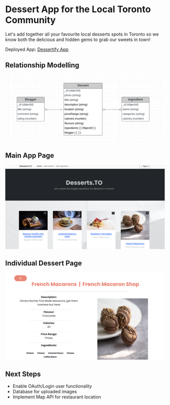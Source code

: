 # Dessert App for the Local Toronto Community

Let's add together all your favourite local desserts spots in Toronto so we know both the delicious and hidden gems to grab our sweets in town!

Deployed App: <a href="https://dessertify.herokuapp.com/">Dessertify App</a>

## Relationship Modelling

<img src = /app-images/relatioinship-models.png>

## Main App Page
<img src = /app-images/title-page.png>

## Individual Dessert Page
<img src = /app-images/dessert-page.png>


## Next Steps

- Enable OAuth/Login user functionality
- Database for uploaded images
- Implement Map API for restaurant location

